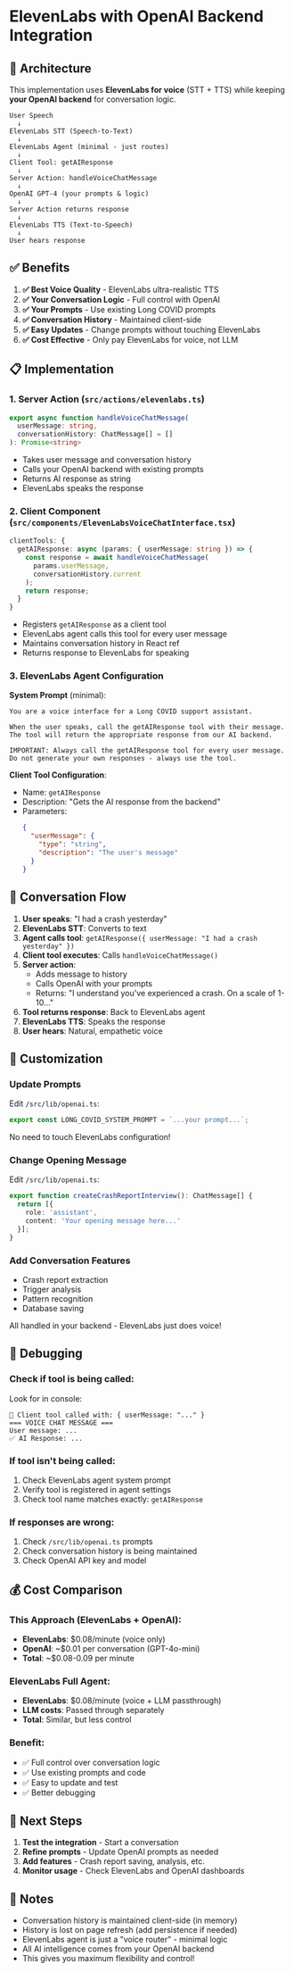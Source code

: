 # ElevenLabs with OpenAI Backend Integration

## 🎯 Architecture

This implementation uses **ElevenLabs for voice** (STT + TTS) while keeping **your OpenAI backend** for conversation logic.

```
User Speech 
  ↓
ElevenLabs STT (Speech-to-Text)
  ↓
ElevenLabs Agent (minimal - just routes)
  ↓
Client Tool: getAIResponse
  ↓
Server Action: handleVoiceChatMessage
  ↓
OpenAI GPT-4 (your prompts & logic)
  ↓
Server Action returns response
  ↓
ElevenLabs TTS (Text-to-Speech)
  ↓
User hears response
```

## ✅ Benefits

1. **✅ Best Voice Quality** - ElevenLabs ultra-realistic TTS
2. **✅ Your Conversation Logic** - Full control with OpenAI
3. **✅ Your Prompts** - Use existing Long COVID prompts
4. **✅ Conversation History** - Maintained client-side
5. **✅ Easy Updates** - Change prompts without touching ElevenLabs
6. **✅ Cost Effective** - Only pay ElevenLabs for voice, not LLM

## 📋 Implementation

### 1. Server Action (`src/actions/elevenlabs.ts`)

```typescript
export async function handleVoiceChatMessage(
  userMessage: string,
  conversationHistory: ChatMessage[] = []
): Promise<string>
```

- Takes user message and conversation history
- Calls your OpenAI backend with existing prompts
- Returns AI response as string
- ElevenLabs speaks the response

### 2. Client Component (`src/components/ElevenLabsVoiceChatInterface.tsx`)

```typescript
clientTools: {
  getAIResponse: async (params: { userMessage: string }) => {
    const response = await handleVoiceChatMessage(
      params.userMessage,
      conversationHistory.current
    );
    return response;
  }
}
```

- Registers `getAIResponse` as a client tool
- ElevenLabs agent calls this tool for every user message
- Maintains conversation history in React ref
- Returns response to ElevenLabs for speaking

### 3. ElevenLabs Agent Configuration

**System Prompt** (minimal):
```
You are a voice interface for a Long COVID support assistant.

When the user speaks, call the getAIResponse tool with their message.
The tool will return the appropriate response from our AI backend.

IMPORTANT: Always call the getAIResponse tool for every user message.
Do not generate your own responses - always use the tool.
```

**Client Tool Configuration**:
- Name: `getAIResponse`
- Description: "Gets the AI response from the backend"
- Parameters:
  ```json
  {
    "userMessage": {
      "type": "string",
      "description": "The user's message"
    }
  }
  ```

## 🔄 Conversation Flow

1. **User speaks**: "I had a crash yesterday"
2. **ElevenLabs STT**: Converts to text
3. **Agent calls tool**: `getAIResponse({ userMessage: "I had a crash yesterday" })`
4. **Client tool executes**: Calls `handleVoiceChatMessage()`
5. **Server action**: 
   - Adds message to history
   - Calls OpenAI with your prompts
   - Returns: "I understand you've experienced a crash. On a scale of 1-10..."
6. **Tool returns response**: Back to ElevenLabs agent
7. **ElevenLabs TTS**: Speaks the response
8. **User hears**: Natural, empathetic voice

## 🎨 Customization

### Update Prompts
Edit `/src/lib/openai.ts`:
```typescript
export const LONG_COVID_SYSTEM_PROMPT = `...your prompt...`;
```

No need to touch ElevenLabs configuration!

### Change Opening Message
Edit `/src/lib/openai.ts`:
```typescript
export function createCrashReportInterview(): ChatMessage[] {
  return [{
    role: 'assistant',
    content: 'Your opening message here...'
  }];
}
```

### Add Conversation Features
- Crash report extraction
- Trigger analysis
- Pattern recognition
- Database saving

All handled in your backend - ElevenLabs just does voice!

## 🐛 Debugging

### Check if tool is being called:
Look for in console:
```
🔧 Client tool called with: { userMessage: "..." }
=== VOICE CHAT MESSAGE ===
User message: ...
✅ AI Response: ...
```

### If tool isn't being called:
1. Check ElevenLabs agent system prompt
2. Verify tool is registered in agent settings
3. Check tool name matches exactly: `getAIResponse`

### If responses are wrong:
1. Check `/src/lib/openai.ts` prompts
2. Check conversation history is being maintained
3. Check OpenAI API key and model

## 💰 Cost Comparison

### This Approach (ElevenLabs + OpenAI):
- **ElevenLabs**: $0.08/minute (voice only)
- **OpenAI**: ~$0.01 per conversation (GPT-4o-mini)
- **Total**: ~$0.08-0.09 per minute

### ElevenLabs Full Agent:
- **ElevenLabs**: $0.08/minute (voice + LLM passthrough)
- **LLM costs**: Passed through separately
- **Total**: Similar, but less control

### Benefit:
- ✅ Full control over conversation logic
- ✅ Use existing prompts and code
- ✅ Easy to update and test
- ✅ Better debugging

## 🚀 Next Steps

1. **Test the integration** - Start a conversation
2. **Refine prompts** - Update OpenAI prompts as needed
3. **Add features** - Crash report saving, analysis, etc.
4. **Monitor usage** - Check ElevenLabs and OpenAI dashboards

## 📝 Notes

- Conversation history is maintained client-side (in memory)
- History is lost on page refresh (add persistence if needed)
- ElevenLabs agent is just a "voice router" - minimal logic
- All AI intelligence comes from your OpenAI backend
- This gives you maximum flexibility and control!
